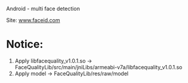 Android - multi face detection

Site: www.faceid.com

# Notice:
1. Apply libfacequality_v1.0.1.so -> FaceQualityLib/src/main/jniLibs/armeabi-v7a/libfacequality_v1.0.1.so
2. Apply model -> FaceQualityLib/res/raw/model
